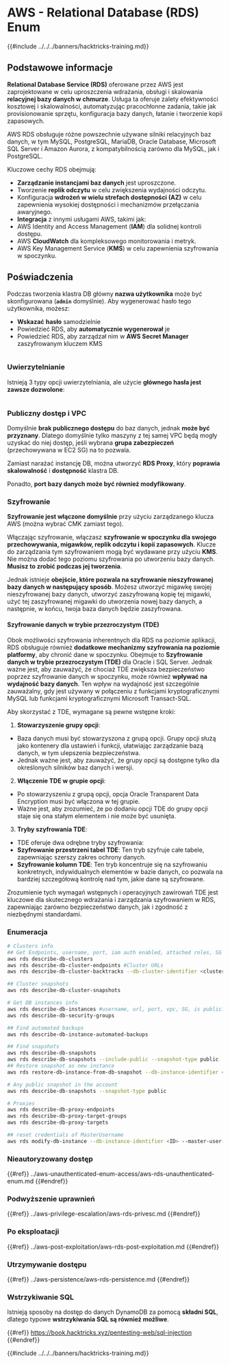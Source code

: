 # AWS - Relational Database (RDS) Enum

{{#include ../../../banners/hacktricks-training.md}}

## Podstawowe informacje

**Relational Database Service (RDS)** oferowane przez AWS jest zaprojektowane w celu uproszczenia wdrażania, obsługi i skalowania **relacyjnej bazy danych w chmurze**. Usługa ta oferuje zalety efektywności kosztowej i skalowalności, automatyzując pracochłonne zadania, takie jak provisionowanie sprzętu, konfiguracja bazy danych, łatanie i tworzenie kopii zapasowych.

AWS RDS obsługuje różne powszechnie używane silniki relacyjnych baz danych, w tym MySQL, PostgreSQL, MariaDB, Oracle Database, Microsoft SQL Server i Amazon Aurora, z kompatybilnością zarówno dla MySQL, jak i PostgreSQL.

Kluczowe cechy RDS obejmują:

- **Zarządzanie instancjami baz danych** jest uproszczone.
- Tworzenie **replik odczytu** w celu zwiększenia wydajności odczytu.
- Konfiguracja **wdrożeń w wielu strefach dostępności (AZ)** w celu zapewnienia wysokiej dostępności i mechanizmów przełączania awaryjnego.
- **Integracja** z innymi usługami AWS, takimi jak:
- AWS Identity and Access Management (**IAM**) dla solidnej kontroli dostępu.
- AWS **CloudWatch** dla kompleksowego monitorowania i metryk.
- AWS Key Management Service (**KMS**) w celu zapewnienia szyfrowania w spoczynku.

## Poświadczenia

Podczas tworzenia klastra DB główny **nazwa użytkownika** może być skonfigurowana (**`admin`** domyślnie). Aby wygenerować hasło tego użytkownika, możesz:

- **Wskazać** **hasło** samodzielnie
- Powiedzieć RDS, aby **automatycznie wygenerował** je
- Powiedzieć RDS, aby zarządzał nim w **AWS Secret Manager** zaszyfrowanym kluczem KMS

<figure><img src="../../../images/image (144).png" alt=""><figcaption></figcaption></figure>

### Uwierzytelnianie

Istnieją 3 typy opcji uwierzytelniania, ale użycie **głównego hasła jest zawsze dozwolone**:

<figure><img src="../../../images/image (227).png" alt=""><figcaption></figcaption></figure>

### Publiczny dostęp i VPC

Domyślnie **brak publicznego dostępu** do baz danych, jednak **może być przyznany**. Dlatego domyślnie tylko maszyny z tej samej VPC będą mogły uzyskać do niej dostęp, jeśli wybrana **grupa zabezpieczeń** (przechowywana w EC2 SG) na to pozwala.

Zamiast narażać instancję DB, można utworzyć **RDS Proxy**, który **poprawia** **skalowalność** i **dostępność** klastra DB.

Ponadto, **port bazy danych może być również modyfikowany**.

### Szyfrowanie

**Szyfrowanie jest włączone domyślnie** przy użyciu zarządzanego klucza AWS (można wybrać CMK zamiast tego).

Włączając szyfrowanie, włączasz **szyfrowanie w spoczynku dla swojego przechowywania, migawków, replik odczytu i kopii zapasowych**. Klucze do zarządzania tym szyfrowaniem mogą być wydawane przy użyciu **KMS**.\
Nie można dodać tego poziomu szyfrowania po utworzeniu bazy danych. **Musisz to zrobić podczas jej tworzenia**.

Jednak istnieje **obejście, które pozwala na szyfrowanie nieszyfrowanej bazy danych w następujący sposób**. Możesz utworzyć migawkę swojej nieszyfrowanej bazy danych, utworzyć zaszyfrowaną kopię tej migawki, użyć tej zaszyfrowanej migawki do utworzenia nowej bazy danych, a następnie, w końcu, twoja baza danych będzie zaszyfrowana.

#### Szyfrowanie danych w trybie przezroczystym (TDE)

Obok możliwości szyfrowania inherentnych dla RDS na poziomie aplikacji, RDS obsługuje również **dodatkowe mechanizmy szyfrowania na poziomie platformy**, aby chronić dane w spoczynku. Obejmuje to **Szyfrowanie danych w trybie przezroczystym (TDE)** dla Oracle i SQL Server. Jednak ważne jest, aby zauważyć, że chociaż TDE zwiększa bezpieczeństwo poprzez szyfrowanie danych w spoczynku, może również **wpływać na wydajność bazy danych**. Ten wpływ na wydajność jest szczególnie zauważalny, gdy jest używany w połączeniu z funkcjami kryptograficznymi MySQL lub funkcjami kryptograficznymi Microsoft Transact-SQL.

Aby skorzystać z TDE, wymagane są pewne wstępne kroki:

1. **Stowarzyszenie grupy opcji**:
- Baza danych musi być stowarzyszona z grupą opcji. Grupy opcji służą jako kontenery dla ustawień i funkcji, ułatwiając zarządzanie bazą danych, w tym ulepszenia bezpieczeństwa.
- Jednak ważne jest, aby zauważyć, że grupy opcji są dostępne tylko dla określonych silników baz danych i wersji.
2. **Włączenie TDE w grupie opcji**:
- Po stowarzyszeniu z grupą opcji, opcja Oracle Transparent Data Encryption musi być włączona w tej grupie.
- Ważne jest, aby zrozumieć, że po dodaniu opcji TDE do grupy opcji staje się ona stałym elementem i nie może być usunięta.
3. **Tryby szyfrowania TDE**:
- TDE oferuje dwa odrębne tryby szyfrowania:
- **Szyfrowanie przestrzeni tabel TDE**: Ten tryb szyfruje całe tabele, zapewniając szerszy zakres ochrony danych.
- **Szyfrowanie kolumn TDE**: Ten tryb koncentruje się na szyfrowaniu konkretnych, indywidualnych elementów w bazie danych, co pozwala na bardziej szczegółową kontrolę nad tym, jakie dane są szyfrowane.

Zrozumienie tych wymagań wstępnych i operacyjnych zawirowań TDE jest kluczowe dla skutecznego wdrażania i zarządzania szyfrowaniem w RDS, zapewniając zarówno bezpieczeństwo danych, jak i zgodność z niezbędnymi standardami.

### Enumeracja
```bash
# Clusters info
## Get Endpoints, username, port, iam auth enabled, attached roles, SG
aws rds describe-db-clusters
aws rds describe-db-cluster-endpoints #Cluster URLs
aws rds describe-db-cluster-backtracks --db-cluster-identifier <cluster-name>

## Cluster snapshots
aws rds describe-db-cluster-snapshots

# Get DB instances info
aws rds describe-db-instances #username, url, port, vpc, SG, is public?
aws rds describe-db-security-groups

## Find automated backups
aws rds describe-db-instance-automated-backups

## Find snapshots
aws rds describe-db-snapshots
aws rds describe-db-snapshots --include-public --snapshot-type public
## Restore snapshot as new instance
aws rds restore-db-instance-from-db-snapshot --db-instance-identifier <ID> --db-snapshot-identifier <ID> --availability-zone us-west-2a

# Any public snapshot in the account
aws rds describe-db-snapshots --snapshot-type public

# Proxies
aws rds describe-db-proxy-endpoints
aws rds describe-db-proxy-target-groups
aws rds describe-db-proxy-targets

## reset credentials of MasterUsername
aws rds modify-db-instance --db-instance-identifier <ID> --master-user-password <NewPassword> --apply-immediately
```
### Nieautoryzowany dostęp

{{#ref}}
../aws-unauthenticated-enum-access/aws-rds-unauthenticated-enum.md
{{#endref}}

### Podwyższenie uprawnień

{{#ref}}
../aws-privilege-escalation/aws-rds-privesc.md
{{#endref}}

### Po eksploatacji

{{#ref}}
../aws-post-exploitation/aws-rds-post-exploitation.md
{{#endref}}

### Utrzymywanie dostępu

{{#ref}}
../aws-persistence/aws-rds-persistence.md
{{#endref}}

### Wstrzykiwanie SQL

Istnieją sposoby na dostęp do danych DynamoDB za pomocą **składni SQL**, dlatego typowe **wstrzykiwania SQL są również możliwe**.

{{#ref}}
https://book.hacktricks.xyz/pentesting-web/sql-injection
{{#endref}}

{{#include ../../../banners/hacktricks-training.md}}
